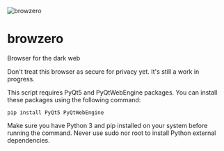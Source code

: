 ![browzero](https://user-images.githubusercontent.com/43807387/228711272-2335f8ff-3b6d-4d97-a01f-04e470a0a81d.svg)

# browzero
Browser for the dark web

Don't treat this browser as secure for privacy yet. It's still a work in progress.

This script requires PyQt5 and PyQtWebEngine packages. You can install these packages using the following command:

```
pip install PyQt5 PyQtWebEngine
```
Make sure you have Python 3 and pip installed on your system before running the command. Never use sudo nor root to install Python external dependencies.
